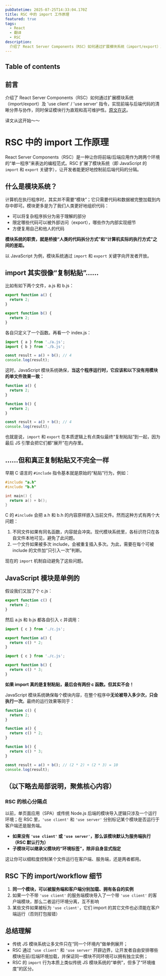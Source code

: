 ```yaml
---
pubDatetime: 2025-07-25T14:33:04.170Z
title: RSC 中的 import 工作原理
featured: true
tags:
  - React
  - 翻译
  - RSC
description:
  介绍了 React Server Components（RSC）如何通过扩展模块系统（import/export）及 'use client' / 'use server' 指令，实现前端与后端代码的清晰分界与协作，同时保证模块行为直观和高可维护性。
---
```



## Table of contents

## 前言
介绍了 React Server Components（RSC）如何通过扩展模块系统（import/export）及 'use client' / 'use server' 指令，实现前端与后端代码的清晰分界与协作，同时保证模块行为直观和高可维护性。[原文在这](https://overreacted.io/how-imports-work-in-rsc/)。

译文从这开始～～

# RSC 中的 import 工作原理

React Server Components（RSC）是一种让你将前端/后端应用作为跨两个环境的“单一程序”来表达的编程范式。RSC 扩展了模块系统（即 JavaScript 的 `import` 和 `export` 关键字），让开发者能更好地控制前后端代码的分隔。

## 什么是模块系统？

计算机在执行程序时，其实并不需要“模块”；它只需要代码和数据被完整加载到内存中即可。模块更多是为了我们人类更好地组织代码：
- 可以将复杂程序拆分为易于理解的部分
- 限定哪些代码可以被外部访问（export），哪些作为内部实现细节
- 方便复用自己和他人的代码

**模块系统的职责，就是桥接“人类的代码拆分方式”和“计算机实际的执行方式”之间的差距。**

以 JavaScript 为例，模块系统通过 `import` 和 `export` 关键字向开发者开放。


## import 其实很像“复制粘贴”……

比如有如下两个文件，a.js 和 b.js：

```js
export function a() {
  return 2;
}
```

```js
export function b() {
  return 2;
}
```

各自只定义了一个函数。再看一个 index.js：

```js
import { a } from './a.js';
import { b } from './b.js';

const result = a() + b(); // 4
console.log(result);
```

这时，JavaScript 模块系统确保，**当这个程序运行时，它应该和以下没有用模块的单文件效果一致：**

```js
function a() {
  return 2;
}

function b() {
  return 2;
}

const result = a() + b(); // 4
console.log(result);
```

也就是说，`import` 和 `export` 在本质逻辑上有点类似最终“复制粘贴”到一起，因为最后 JS 引擎会把它们都“展开”在内存里。


## ……但和真正复制粘贴又不完全一样

早期 C 语言的 `#include` 指令基本就是原始的“粘贴”行为，例如：

```c
#include "a.h"
#include "b.h"

int main() {
  return a() + b();
}
```

C 的 `#include` 会把 a.h 和 b.h 的内容原样嵌入当前文件。然而这种方式有两个大问题：
1. 不同文件如果有同名函数，内容就会冲突。现代模块系统里，各标识符只在各自文件本地可见，避免了此问题。
2. 一个文件如果被多次 include，会被重复插入多次。为此，需要在每个可被 include 的文件加“只引入一次”判断。

现在的 `import` 机制自动避免了这些问题。


## JavaScript 模块是单例的

假设我们又加了个 c.js：

```js
export function c() {
  return 2;
}
```

然后 a.js 和 b.js 都各自引入 `c` 并调用：

```js
import { c } from './c.js';

export function a() {
  return c() * 2;
}
```

```js
import { c } from './c.js';

export function b() {
  return c() * 3;
}
```

**如果 import 真的是复制粘贴，最后会有两份 c 函数。但其实不会！**

JavaScript 模块系统确保每个模块内容，在整个程序中**无论被导入多少次，只会执行一次**。最终的运行效果等同于：

```js
function c() {
  return 2;
}

function a() {
  return c() * 2;
}

function b() {
  return c() * 3;
}

const result = a() + b(); // (2 * 2) + (2 * 3) = 10
console.log(result);
```


## （以下略去局部说明，聚焦核心内容）

### RSC 的核心分隔点

以前，单页面应用（SPA）或传统 Node.js 后端的模块导入逻辑只涉及一个运行环境；在 RSC 里，`'use client'` 和 `'use server'` 分别标记某个模块是否运行于客户端还是服务端。

- **如果没有 `'use client'` 或 `'use server'`，那么该模块默认为服务端执行（RSC 默认行为）**
- **子模块可以继承父模块的“环境标签”，除非自身显式指定**

这让你可以细粒度控制某个文件运行在客户端、服务端，还是两者都用。


## RSC 下的 import/workflow 细节

1. **同一个模块，可以被服务端和客户端分别加载、拥有各自的实例**
2. 如果一个不带 `'use client'` 的服务端模块导入了一个带 `'use client'` 的客户端模块，那么二者运行环境分离，互不影响
3. 某些文件如果被标为 `'use client'`，它们 import 的其它文件也必须能在客户端运行（否则打包报错）


## 总结理解

- 传统 JS 模块系统让多文件只在“同一个环境内”做单例展开；
- RSC 通过 `'use client'` 和 `'use server'` 开辟边界，让开发者自由安排哪些模块在前/后端环境加载，并保证同一模块不同环境可以拥有独立实例；
- RSC 的 `import` 行为本质上类似传统 JS 模块系统的“单例”，但多了“环境维度”的区分。